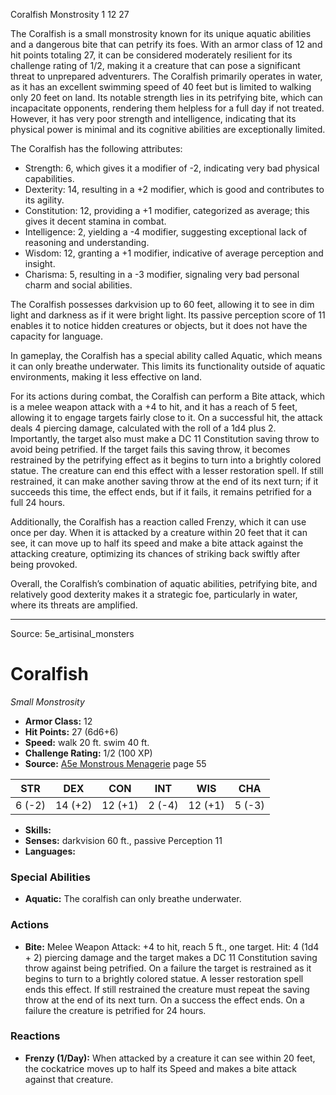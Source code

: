 <MonsterName/>Coralfish</MonsterName>
<CreatureType/>Monstrosity</CreatureType>
<CR/>1</CR>
<AC/>12</AC>
<HP/>27</HP>
<summary>The Coralfish is a small monstrosity known for its unique aquatic abilities and a dangerous bite that can petrify its foes. With an armor class of 12 and hit points totaling 27, it can be considered moderately resilient for its challenge rating of 1/2, making it a creature that can pose a significant threat to unprepared adventurers. The Coralfish primarily operates in water, as it has an excellent swimming speed of 40 feet but is limited to walking only 20 feet on land. Its notable strength lies in its petrifying bite, which can incapacitate opponents, rendering them helpless for a full day if not treated. However, it has very poor strength and intelligence, indicating that its physical power is minimal and its cognitive abilities are exceptionally limited. </summary>

<detail>

The Coralfish has the following attributes: 

- Strength: 6, which gives it a modifier of -2, indicating very bad physical capabilities.
- Dexterity: 14, resulting in a +2 modifier, which is good and contributes to its agility.
- Constitution: 12, providing a +1 modifier, categorized as average; this gives it decent stamina in combat.
- Intelligence: 2, yielding a -4 modifier, suggesting exceptional lack of reasoning and understanding.
- Wisdom: 12, granting a +1 modifier, indicative of average perception and insight.
- Charisma: 5, resulting in a -3 modifier, signaling very bad personal charm and social abilities.

The Coralfish possesses darkvision up to 60 feet, allowing it to see in dim light and darkness as if it were bright light. Its passive perception score of 11 enables it to notice hidden creatures or objects, but it does not have the capacity for language.

In gameplay, the Coralfish has a special ability called Aquatic, which means it can only breathe underwater. This limits its functionality outside of aquatic environments, making it less effective on land.

For its actions during combat, the Coralfish can perform a Bite attack, which is a melee weapon attack with a +4 to hit, and it has a reach of 5 feet, allowing it to engage targets fairly close to it. On a successful hit, the attack deals 4 piercing damage, calculated with the roll of a 1d4 plus 2. Importantly, the target also must make a DC 11 Constitution saving throw to avoid being petrified. If the target fails this saving throw, it becomes restrained by the petrifying effect as it begins to turn into a brightly colored statue. The creature can end this effect with a lesser restoration spell. If still restrained, it can make another saving throw at the end of its next turn; if it succeeds this time, the effect ends, but if it fails, it remains petrified for a full 24 hours.

Additionally, the Coralfish has a reaction called Frenzy, which it can use once per day. When it is attacked by a creature within 20 feet that it can see, it can move up to half its speed and make a bite attack against the attacking creature, optimizing its chances of striking back swiftly after being provoked. 

Overall, the Coralfish’s combination of aquatic abilities, petrifying bite, and relatively good dexterity makes it a strategic foe, particularly in water, where its threats are amplified.</detail>



---

Source: 5e_artisinal_monsters

# Coralfish

*Small* *Monstrosity*

- **Armor Class:** 12
- **Hit Points:** 27 (6d6+6)
- **Speed:** walk 20 ft. swim 40 ft.
- **Challenge Rating:** 1/2 (100 XP)
- **Source:** [A5e Monstrous Menagerie](https://enpublishingrpg.com/products/level-up-monstrous-menagerie-a5e) page 55

| STR | DEX | CON | INT | WIS | CHA |
| --- | --- | --- | --- | --- | --- |
| 6 (-2) | 14 (+2) | 12 (+1) | 2 (-4) | 12 (+1) | 5 (-3) |

- **Skills:** 
- **Senses:** darkvision 60 ft., passive Perception 11
- **Languages:** 

### Special Abilities

- **Aquatic:** The coralfish can only breathe underwater.

### Actions

- **Bite:** Melee Weapon Attack: +4 to hit, reach 5 ft., one target. Hit: 4 (1d4 + 2) piercing damage  and the target makes a DC 11 Constitution saving throw against being petrified. On a failure  the target is restrained as it begins to turn to a brightly colored statue. A lesser restoration spell ends this effect. If still restrained  the creature must repeat the saving throw at the end of its next turn. On a success  the effect ends. On a failure  the creature is petrified for 24 hours.

### Reactions

- **Frenzy (1/Day):** When attacked by a creature it can see within 20 feet, the cockatrice moves up to half its Speed and makes a bite attack against that creature.




